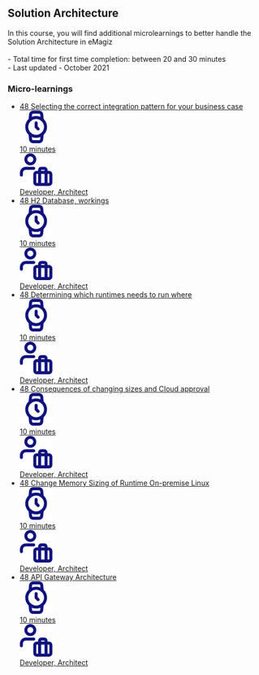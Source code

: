<div class="ez-academy">
	<div class="ez-academy__body">
		<main class="master">
	<h2 class="title">Solution Architecture</h2>
    <p>
       In this course, you will find additional microlearnings to better handle the Solution Architecture in eMagiz   
        </br></br>
        - Total time for first time completion: between 20 and 30 minutes
        </br>
        - Last updated - October 2021
    </p>
    <h3 class="title">Micro-learnings</h3>
    <ul class="strip-container">
        <li class="strip">
            <a href="../../docs/microlearning/advanced-solution-architecture-select-integrationpattern" class="strip__link">
            <label for="" class="strip__label">
                <span>48</span>
                Selecting the correct integration pattern for your business case
            </label>
            <div class="strip__attribute">
                <img class="strip__attribute-icon strip__attribute-icon--duration" src="../../img/microlearning/academy_index/icon-duration32.svg"/>
                <div class="strip__attribute-label">10 minutes</div>
            </div>
            <div class="strip__attribute">
                <img class="strip__attribute-icon strip__attribute-icon--roles" src="../../img/microlearning/academy_index/icon-roles32.svg"/>
                <div class="strip__attribute-label">Developer, Architect</div>
            </div>
        </a>
        </li>
		<li class="strip">
            <a href="../../docs/microlearning/advanced-solution-architecture-h2-database-workings" class="strip__link">
            <label for="" class="strip__label">
                <span>48</span>
                H2 Database, workings
            </label>
            <div class="strip__attribute">
                <img class="strip__attribute-icon strip__attribute-icon--duration" src="../../img/microlearning/academy_index/icon-duration32.svg"/>
                <div class="strip__attribute-label">10 minutes</div>
            </div>
            <div class="strip__attribute">
                <img class="strip__attribute-icon strip__attribute-icon--roles" src="../../img/microlearning/academy_index/icon-roles32.svg"/>
                <div class="strip__attribute-label">Developer, Architect</div>
            </div>
            </a>
        </li>
        <li class="strip">
            <a href="../../docs/microlearning/advanced-solution-architecture-runtime-decision" class="strip__link">
            <label for="" class="strip__label">
                <span>48</span>
               Determining which runtimes needs to run where
            </label>
            <div class="strip__attribute">
                <img class="strip__attribute-icon strip__attribute-icon--duration" src="../../img/microlearning/academy_index/icon-duration32.svg"/>
                <div class="strip__attribute-label">10 minutes</div>
            </div>
            <div class="strip__attribute">
                <img class="strip__attribute-icon strip__attribute-icon--roles" src="../../img/microlearning/academy_index/icon-roles32.svg"/>
                <div class="strip__attribute-label">Developer, Architect</div>
            </div>
            </a>
        </li>
        <li class="strip">
            <a href="../../docs/microlearning/advanced-solution-architecture-consequence-size-cloud" class="strip__link">
            <label for="" class="strip__label">
                <span>48</span>
                Consequences of changing sizes and Cloud approval
            </label>
            <div class="strip__attribute">
                <img class="strip__attribute-icon strip__attribute-icon--duration" src="../../img/microlearning/academy_index/icon-duration32.svg"/>
                <div class="strip__attribute-label">10 minutes</div>
            </div>
            <div class="strip__attribute">
                <img class="strip__attribute-icon strip__attribute-icon--roles" src="../../img/microlearning/academy_index/icon-roles32.svg"/>
                <div class="strip__attribute-label">Developer, Architect</div>
            </div>
            </a>
        </li>	
		 <li class="strip">
            <a href="../../docs/microlearning/advanced-solution-architecture-change-memory-runtime-linux" class="strip__link">
            <label for="" class="strip__label">
                <span>48</span>
                Change Memory Sizing of Runtime On-premise Linux
            </label>
            <div class="strip__attribute">
                <img class="strip__attribute-icon strip__attribute-icon--duration" src="../../img/microlearning/academy_index/icon-duration32.svg"/>
                <div class="strip__attribute-label">10 minutes</div>
            </div>
            <div class="strip__attribute">
                <img class="strip__attribute-icon strip__attribute-icon--roles" src="../../img/microlearning/academy_index/icon-roles32.svg"/>
                <div class="strip__attribute-label">Developer, Architect</div>
            </div>
            </a>
        </li>	
		 <li class="strip">
            <a href="../../docs/microlearning/advanced-solution-architecture-apigw-architecture" class="strip__link">
            <label for="" class="strip__label">
                <span>48</span>
                API Gateway Architecture
            </label>
            <div class="strip__attribute">
                <img class="strip__attribute-icon strip__attribute-icon--duration" src="../../img/microlearning/academy_index/icon-duration32.svg"/>
                <div class="strip__attribute-label">10 minutes</div>
            </div>
            <div class="strip__attribute">
                <img class="strip__attribute-icon strip__attribute-icon--roles" src="../../img/microlearning/academy_index/icon-roles32.svg"/>
                <div class="strip__attribute-label">Developer, Architect</div>
            </div>
            </a>
        </li>	
    </ul>
    </main>
    </div>
</div>